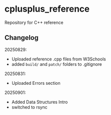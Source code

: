 # cplusplus_reference
Repository for C++ reference

## Changelog
20250829:
- Uploaded reference .cpp files from W3Schools
- added `build/` and `patch/` folders to .gitignore

20250831:
- Uploaded Errors section

20250901:
- Added Data Structures Intro
- switched to rsync
